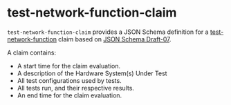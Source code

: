 # test-network-function-claim

`test-network-function-claim` provides a JSON Schema definition for a
[test-network-function](https://github.com/redhat-nfvpe/test-network-function) claim based on
[JSON Schema Draft-07](https://json-schema.org/draft-07/json-schema-release-notes.html).

A claim contains:
* A start time for the claim evaluation.
* A description of the Hardware System(s) Under Test
* All test configurations used by tests.
* All tests run, and their respective results.
* An end time for the claim evaluation.
